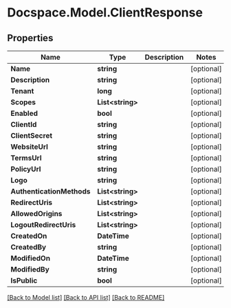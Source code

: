 # Docspace.Model.ClientResponse

## Properties

Name | Type | Description | Notes
------------ | ------------- | ------------- | -------------
**Name** | **string** |  | [optional] 
**Description** | **string** |  | [optional] 
**Tenant** | **long** |  | [optional] 
**Scopes** | **List&lt;string&gt;** |  | [optional] 
**Enabled** | **bool** |  | [optional] 
**ClientId** | **string** |  | [optional] 
**ClientSecret** | **string** |  | [optional] 
**WebsiteUrl** | **string** |  | [optional] 
**TermsUrl** | **string** |  | [optional] 
**PolicyUrl** | **string** |  | [optional] 
**Logo** | **string** |  | [optional] 
**AuthenticationMethods** | **List&lt;string&gt;** |  | [optional] 
**RedirectUris** | **List&lt;string&gt;** |  | [optional] 
**AllowedOrigins** | **List&lt;string&gt;** |  | [optional] 
**LogoutRedirectUris** | **List&lt;string&gt;** |  | [optional] 
**CreatedOn** | **DateTime** |  | [optional] 
**CreatedBy** | **string** |  | [optional] 
**ModifiedOn** | **DateTime** |  | [optional] 
**ModifiedBy** | **string** |  | [optional] 
**IsPublic** | **bool** |  | [optional] 

[[Back to Model list]](../README.md#documentation-for-models) [[Back to API list]](../README.md#documentation-for-api-endpoints) [[Back to README]](../README.md)

